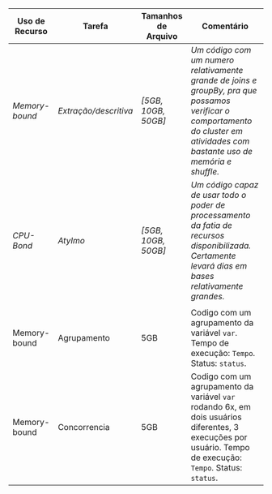 | Uso de Recurso | Tarefa | Tamanhos de Arquivo | Comentário |
|-|-|-|-|
| *Memory-bound* | *Extração/descritiva*| *[5GB, 10GB, 50GB]* | *Um código com um numero relativamente grande de joins e groupBy, pra que possamos verificar o comportamento do cluster em atividades com bastante uso de memória e shuffle.* |
| *CPU-Bond* | *AtyImo* | *[5GB, 10GB, 50GB]* | *Um código capaz de usar todo o poder de processamento da fatia de recursos disponibilizada. Certamente levará dias em bases relativamente grandes.* |
|||||
| Memory-bound | Agrupamento | 5GB | Codigo com um agrupamento da variável `var`. Tempo de execução: `Tempo`. Status: `status`. | 
| Memory-bound | Concorrencia | 5GB | Codigo com um agrupamento da variável `var` rodando 6x, em dois usuários diferentes, 3 execuções por usuário. Tempo de execução: `Tempo`. Status: `status`. |
